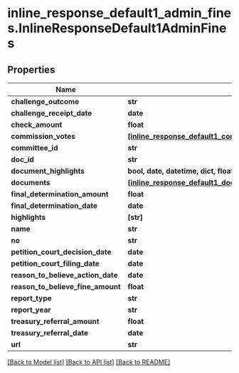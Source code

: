 # inline_response_default1_admin_fines.InlineResponseDefault1AdminFines

## Properties
Name | Type | Description | Notes
------------ | ------------- | ------------- | -------------
**challenge_outcome** | **str** |  | [optional]
**challenge_receipt_date** | **date** |  | [optional]
**check_amount** | **float** |  | [optional]
**commission_votes** | [**[inline_response_default1_commission_votes.InlineResponseDefault1CommissionVotes]**](InlineResponseDefault1CommissionVotes.md) |  | [optional]
**committee_id** | **str** |  | [optional]
**doc_id** | **str** |  | [optional]
**document_highlights** | **bool, date, datetime, dict, float, int, list, str** |  | [optional]
**documents** | [**[inline_response_default1_documents.InlineResponseDefault1Documents]**](InlineResponseDefault1Documents.md) |  | [optional]
**final_determination_amount** | **float** |  | [optional]
**final_determination_date** | **date** |  | [optional]
**highlights** | **[str]** |  | [optional]
**name** | **str** |  | [optional]
**no** | **str** |  | [optional]
**petition_court_decision_date** | **date** |  | [optional]
**petition_court_filing_date** | **date** |  | [optional]
**reason_to_believe_action_date** | **date** |  | [optional]
**reason_to_believe_fine_amount** | **float** |  | [optional]
**report_type** | **str** |  | [optional]
**report_year** | **str** |  | [optional]
**treasury_referral_amount** | **float** |  | [optional]
**treasury_referral_date** | **date** |  | [optional]
**url** | **str** |  | [optional]

[[Back to Model list]](../README.md#documentation-for-models) [[Back to API list]](../README.md#documentation-for-api-endpoints) [[Back to README]](../README.md)
